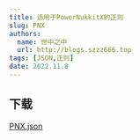 ```yaml
---
title: 适用于PowerNukkitX的正则
slug: PNX
authors: 
  name: 世中之中
  url: http://blogs.szzz666.top
tags: [JSON,正则]
date: 2022.11.8
---
```


<!--truncate-->

## 下载

[PNX.json](https://download.serein.cc/https://raw.githubusercontent.com/Zaitonn/Serein-Docs/5bf23e0c3666087a1faca1ada4064781b9d50c20/JSON/PNX.json)
